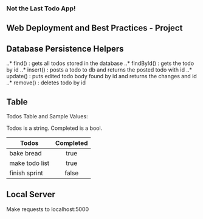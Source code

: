 ### Not the Last Todo App!
## Web Deployment and Best Practices - Project

## Database Persistence Helpers
..* find() : gets all todos stored in the database
..* findById() : gets the todo by id
..* insert() : posts a todo to db and returns the posted todo with id
..* update() : puts edited todo body found by id and returns the changes and id
..* remove() : deletes todo by id

## Table
Todos Table and Sample Values:

Todos is a string. Completed is a bool.

| Todos         | Completed     |
| ------------- |:-------------:|
| bake bread    | true          |
| make todo list| true          |
| finish sprint | false         |

## Local Server

Make requests to localhost:5000